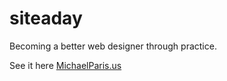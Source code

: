 siteaday
========

Becoming a better web designer through practice.

See it here <a href="http://www.michaelparis.us">MichaelParis.us</a>
